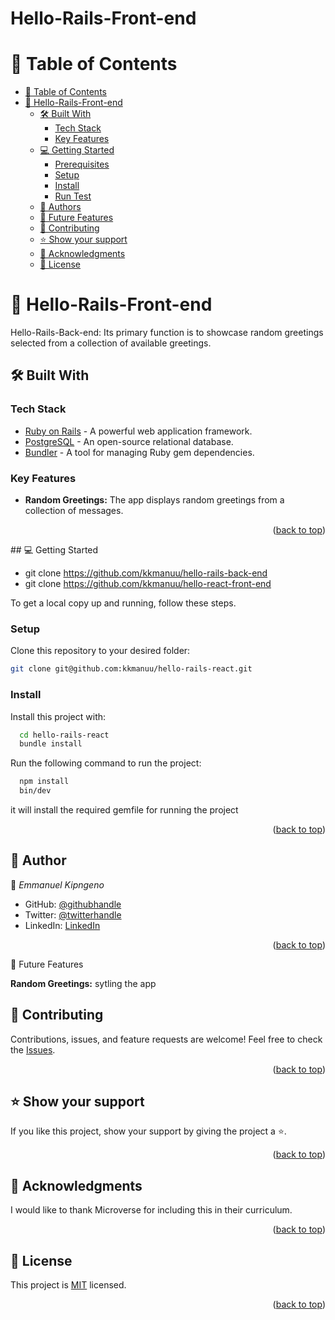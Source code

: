 <h1>Hello-Rails-Front-end </h1>

<a name="readme-top"></a>

<!-- TABLE OF CONTENTS -->

# 📗 Table of Contents

- [📗 Table of Contents](#-table-of-contents)
- [📖 Hello-Rails-Front-end ](#-blog-app-)
  - [🛠 Built With ](#-built-with-)
    - [Tech Stack ](#tech-stack-)
    - [Key Features ](#key-features-)
  - [💻 Getting Started ](#-getting-started-)
    - [Prerequisites](#prerequisites)
    - [Setup](#setup)
    - [Install](#install)
    - [Run Test](#run-test)
  - [👥 Authors ](#-authors-)
  - [🔭 Future Features ](#-future-features-)
  - [🤝 Contributing ](#-contributing-)
  - [⭐️ Show your support ](#️-show-your-support-)
  - [🙏 Acknowledgments ](#-acknowledgments-)
  - [📝 License ](#-license-)

<!-- PROJECT DESCRIPTION -->

# 📖 Hello-Rails-Front-end <a name="about-project"></a>

   Hello-Rails-Back-end: Its primary function is to showcase random greetings selected from a collection of available greetings.

## 🛠 Built With <a name="built-with"></a>

### Tech Stack <a name="tech-stack"></a>

- [Ruby on Rails](https://rubyonrails.org) - A powerful web application framework.
- [PostgreSQL](https://www.postgresql.org) - An open-source relational database.
- [Bundler](https://bundler.io) - A tool for managing Ruby gem dependencies.

<!-- FEATURES -->
### Key Features <a name="key-features"></a>
- **Random Greetings:** The app displays random greetings from a collection of messages.

<p align="right">(<a href="#-table-of-contents">back to top</a>)</p>
<!-- GETTING STARTED -->
## 💻 Getting Started <a name="getting-started"></a>

- git clone  https://github.com/kkmanuu/hello-rails-back-end
- git clone  https://github.com/kkmanuu/hello-react-front-end

To get a local copy up and running, follow these steps.

### Setup
Clone this repository to your desired folder:
```bash
git clone git@github.com:kkmanuu/hello-rails-react.git
```
### Install
Install this project with:
```bash
  cd hello-rails-react
  bundle install
```
Run the following command to run the project:

```bash
  npm install
  bin/dev
```

it will install the required gemfile for running the project

<p align="right">(<a href="#readme-top">back to top</a>)</p>

<!-- AUTHORS -->

## :bust_in_silhouette: Author <a name="authors"></a>

:bust_in_silhouette: *Emmanuel Kipngeno*
- GitHub: [@githubhandle](https://github.com/kkmanuu)
- Twitter: [@twitterhandle](https://twitter.com/Kkmanuu1)
- LinkedIn: [LinkedIn](https://www.linkedin.com/in/emmanuel-kipngeno/)


<p align="right">(<a href="#readme-top">back to top</a>)</p>

🔭 Future Features

 **Random Greetings:**  sytling the app


<!-- CONTRIBUTING -->

## 🤝 Contributing <a name="contributing"></a>

Contributions, issues, and feature requests are welcome!
Feel free to check the <a href="https://github.com/kkmanuu/hello-rails-react/issues">Issues</a>.

<p align="right">(<a href="#readme-top">back to top</a>)</p>

<!-- SUPPORT -->

## ⭐️ Show your support <a name="support"></a>

If you like this project, show your support by giving the project a ⭐️.

<p align="right">(<a href="#readme-top">back to top</a>)</p>

<!-- ACKNOWLEDGEMENTS -->

## 🙏 Acknowledgments <a name="acknowledgements"></a>

I would like to thank Microverse for including this in their curriculum.


<p align="right">(<a href="#readme-top">back to top</a>)</p>

<!-- LICENSE -->

## 📝 License <a name="license"></a>

This project is [MIT](./LICENSE) licensed.

<p align="right">(<a href="#readme-top">back to top</a>)</p>